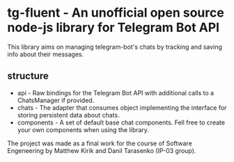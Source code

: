 # tg-fluent - An unofficial open source node-js library for Telegram Bot API
This library aims on managing telegram-bot's chats by tracking and saving info about their messages.

## structure
* api - Raw bindings for the Telegram Bot API with additional calls to a ChatsManager if provided.
* chats - The adapter that consumes object implementing the interface for storing persistent data about chats.
* components - A set of default base chat components. Fell free to create your own components when using the library.

The project was made as a final work for the course of Software Engeneering by Matthew Kirik and Danil Tarasenko (IP-03 group).
